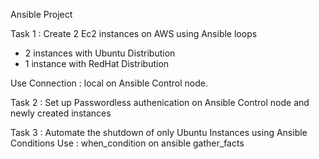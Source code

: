 Ansible Project

Task 1 :
Create 2 Ec2 instances on AWS using Ansible loops
 - 2 instances with Ubuntu Distribution
 - 1 instance with RedHat Distribution

Use Connection : local on Ansible Control node.

 Task 2 :
  Set up Passwordless authenication on Ansible Control node and newly created instances

  Task 3 :
  Automate the shutdown of only Ubuntu Instances using Ansible Conditions
  Use : when_condition on ansible gather_facts
 
 
 
